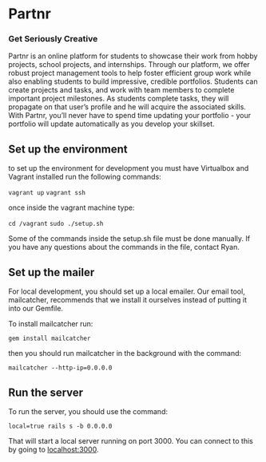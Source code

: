 # Partnr
### Get Seriously Creative
Partnr is an online platform for students to showcase their work from hobby projects, school projects, and internships. Through our platform, we offer robust project management tools to help foster efficient group work while also enabling students to build impressive, credible portfolios. Students can create projects and tasks, and work with team members to complete important project milestones. As students complete tasks, they will propagate on that user’s profile and he will acquire the associated skills. With Partnr, you’ll never have to spend time updating your portfolio - your portfolio will update automatically as you develop your skillset.


## Set up the environment
to set up the environment for development you must have Virtualbox and Vagrant installed
run the following commands:

`vagrant up`
`vagrant ssh`

once inside the vagrant machine type:

`cd /vagrant`
`sudo ./setup.sh`

Some of the commands inside the setup.sh file must be done manually. If you have any questions about the commands in the file, contact Ryan.


## Set up the mailer
For local development, you should set up a local emailer.
Our email tool, mailcatcher, recommends that we install it ourselves instead of putting it into our Gemfile.

To install mailcatcher run:

`gem install mailcatcher`

then you should run mailcatcher in the background with the command:

`mailcatcher --http-ip=0.0.0.0`


## Run the server
To run the server, you should use the command:

`local=true rails s -b 0.0.0.0`

That will start a local server running on port 3000. You can connect to this by going to [localhost:3000](localhost:3000).
